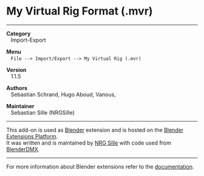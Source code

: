 # My Virtual Rig Format (.mvr)


---  


**Category**  
&nbsp;&nbsp; Import-Export  

**Menu**  
&nbsp;&nbsp; `File --> Import/Export --> My Virtual Rig (.mvr)`  

**Version**  
&nbsp;&nbsp; 1.1.5  

**Authors**  
&nbsp;&nbsp; Sebastian Schrand, Hugo Aboud, Vanous,  

**Maintainer**  
&nbsp;&nbsp; Sebastian Sille (NRGSille)  

---  

This add-on is used as [Blender](https://www.blender.org) extension and is hosted on the [Blender Extensions Platform](https://extensions.blender.org/add-ons/io-scene-max).  
It was written and is maintained by [NRG Sille](https://github.com/nrgsille76) with code used from [BlenderDMX](https://github.com/open-stage/blender-dmx). 
<br>

---

For more information about Blender extensions refer to the [documentation](https://extensions.blender.org/about).
